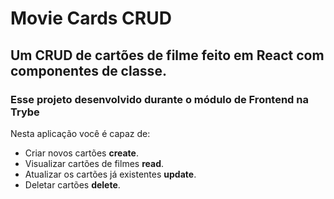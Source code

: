 # Movie Cards CRUD
## Um CRUD de cartões de filme feito em React com componentes de classe.

### Esse projeto desenvolvido durante o módulo de Frontend na Trybe

Nesta aplicação você é capaz de:

- Criar novos cartões **create**.
- Visualizar cartões de filmes **read**.
- Atualizar os cartões já existentes **update**.
- Deletar cartões **delete**.